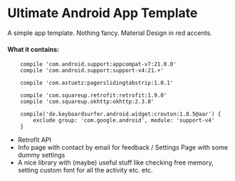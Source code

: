 Ultimate Android App Template
==========================

A simple app template. Nothing fancy. Material Design in red accents.

#### What it contains:

~~~~
    compile 'com.android.support:appcompat-v7:21.0.0'
    compile 'com.android.support:support-v4:21.+'

    compile 'com.astuetz:pagerslidingtabstrip:1.0.1'

    compile 'com.squareup.retrofit:retrofit:1.9.0'
    compile 'com.squareup.okhttp:okhttp:2.3.0'

    compile('de.keyboardsurfer.android.widget:crouton:1.8.5@aar') {
        exclude group: 'com.google.android', module: 'support-v4'
    }
~~~~


- Retrofit API
- Info page with contact by email for feedback / Settings Page with some dummy settings
- A nice library with (maybe) useful stuff like checking free memory, setting custom font for all the activity etc. etc.





